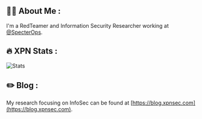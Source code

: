 ## 👨‍💻 About Me :

I'm a RedTeamer and Information Security Researcher working at [@SpecterOps](https://github.com/specterops).

## 🔥 XPN Stats :

![Stats](https://myreadme.vercel.app/api/embed/xpn?panels=userstatistics,toprepositories,toplanguages,commitgraph)

## ✏️ Blog :

My research focusing on InfoSec can be found at [https://blog.xpnsec.com](https://blog.xpnsec.com).

